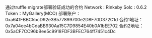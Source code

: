 通过truffle migrate部署验证成功的合约
Network : Rinkeby    Solc : 0.6.2
Token：MyGallery(MCO)
部署账户：0xa641FBBC5bcD92e3B577899700e2D8F70D372C1d
合约1地址：0x7a04ee4bCdaBB930Aa15C7D9854E40b0A1bEE702
合约2地址：0x5aCF7CC96bBee5c9918FDF3BFEC764ff7451c4Dc